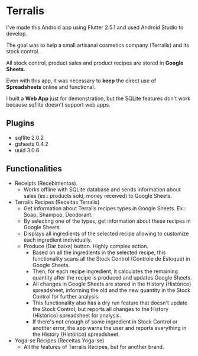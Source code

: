 # Terralis

I've made this Android app using Flutter 2.5.1 and used Android Studio to develop. 

The goal was to help a small artisanal cosmetics company (Terralis) and its stock control.

All stock control, product sales and product recipes are stored in **Google Sheets**.

Even with this app, it was necessary to **keep** the direct use of **Spreadsheets** online and functional.

I built a **Web App** just for demonstration, but the SQLite features don't work because sqflite doesn't support web apps.

## Plugins
- sqflite 2.0.2
- gsheets 0.4.2
- uuid 3.0.6

## Functionalities
- Receipts (Recebimentos).
  - Works offline with SQLite database and sends information about sales (ex.: products sold, money received) to Google Sheets.
- Terralis Recipes (Receitas Terralis)
  - Get information about Terralis recipes types in Google Sheets. Ex.: Soap, Shampoo, Deodorant.
  - By selecting one of the types, get information about these recipes in Google Sheets.
  - Displays all ingredients of the selected recipe allowing to customize each ingredient individually.
  - Produce (Dar baixa) button. Highly complex action.
    - Based on all the ingredients in the selected recipe, this functionality scans all the Stock Control (Controle de Estoque) in Google Sheets.
    - Then, for each recipe ingredient, it calculates the remaining quantity after the recipe is produced and updates Google Sheets.
    - All changes in Google Sheets are stored in the History (Histórico) spreadsheet, informing the old and the new quantity in the Stock Control for further analysis.
    - This functionality also has a dry run feature that doesn't update the Stock Control, but reports all changes to the History (Histórico) spreadsheet for analysis.
    - If there's not enough of some ingredient in Stock Control or another error, the app warns the user and reports everything in the History (Histórico) spreadsheet.
- Yoga-se Recipes (Receitas Yoga-se)
  - All the features of Terralis Recipes, but for another brand.

